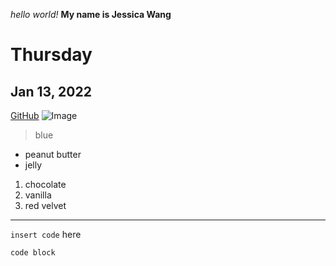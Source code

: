 *hello world!*
**My name is Jessica Wang**
# Thursday
## Jan 13, 2022

[GitHub](https://github.com)
![Image](https://www.pngfind.com/pngs/m/59-596222_cup-mug-coffee-coffee-png-transparent-png.png)
> blue
* peanut butter
* jelly

1. chocolate
2. vanilla
3. red velvet

---
`insert code` here

```
code block
```
